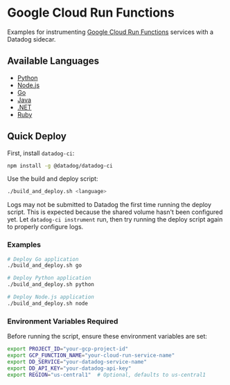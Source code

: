 # Google Cloud Run Functions

Examples for instrumenting [Google Cloud Run Functions](https://cloud.google.com/functions)
services with a Datadog sidecar.

## Available Languages

- [Python](./python/)
- [Node.js](./node/)
- [Go](./go/)
- [Java](./java/)
- [.NET](./dotnet/)
- [Ruby](./ruby/)

## Quick Deploy

First, install `datadog-ci`:
```bash
npm install -g @datadog/datadog-ci
```

Use the build and deploy script:

```bash
./build_and_deploy.sh <language>
```

Logs may not be submitted to Datadog the first time running the deploy script. This is expected because the shared volume hasn't been configured yet.
Let `datadog-ci instrument` run, then try running the deploy script again to properly configure logs.

### Examples

```bash
# Deploy Go application
./build_and_deploy.sh go

# Deploy Python application
./build_and_deploy.sh python

# Deploy Node.js application
./build_and_deploy.sh node
```

### Environment Variables Required

Before running the script, ensure these environment variables are set:

```bash
export PROJECT_ID="your-gcp-project-id"
export GCP_FUNCTION_NAME="your-cloud-run-service-name"
export DD_SERVICE="your-datadog-service-name"
export DD_API_KEY="your-datadog-api-key"
export REGION="us-central1"  # Optional, defaults to us-central1
```
